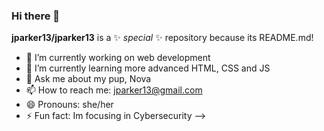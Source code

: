 ### Hi there 👋

**jparker13/jparker13** is a ✨ _special_ ✨ repository because its README.md!


- 🔭 I’m currently working on web development
- 🌱 I’m currently learning more advanced HTML, CSS and JS
- 💬 Ask me about my pup, Nova
- 📫 How to reach me: jparker13@gmail.com
- 😄 Pronouns: she/her
- ⚡ Fun fact: Im focusing in Cybersecurity
-->

